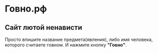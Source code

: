 Говно.рф
========
Сайт лютой ненависти
--------------------

Просто впишите название предмета(явления), либо имя человека, которого считаете говном. И нажмите кнопку **"Говно"**.
